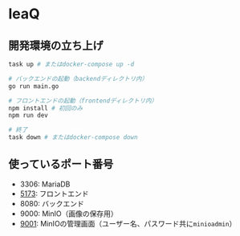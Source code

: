 # leaQ

## 開発環境の立ち上げ

```sh
task up # またはdocker-compose up -d

# バックエンドの起動（backendディレクトリ内）
go run main.go

# フロントエンドの起動（frontendディレクトリ内）
npm install # 初回のみ
npm run dev

# 終了
task down # またはdocker-compose down
```

## 使っているポート番号

- 3306: MariaDB
- [5173](http://localhost:5173): フロントエンド
- 8080: バックエンド
- 9000: MinIO（画像の保存用）
- [9001](http://localhost:9001): MinIOの管理画面（ユーザー名、パスワード共に`minioadmin`）

